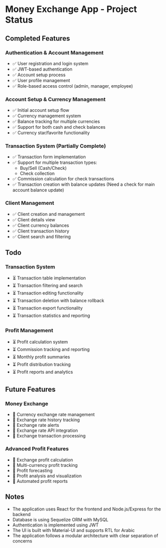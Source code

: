 # Money Exchange App - Project Status

## Completed Features

### Authentication & Account Management

- ✅ User registration and login system
- ✅ JWT-based authentication
- ✅ Account setup process
- ✅ User profile management
- ✅ Role-based access control (admin, manager, employee)

### Account Setup & Currency Management

- ✅ Initial account setup flow
- ✅ Currency management system
- ✅ Balance tracking for multiple currencies
- ✅ Support for both cash and check balances
- ✅ Currency star/favorite functionality

### Transaction System (Partially Complete)

- ✅ Transaction form implementation
- ✅ Support for multiple transaction types:
  - Buy/Sell (Cash/Check)
  - Check collection
- ✅ Commission calculation for check transactions
- ✅ Transaction creation with balance updates (Need a check for main account balance update)

### Client Management

- ✅ Client creation and management
- ✅ Client details view
- ✅ Client currency balances
- ✅ Client transaction history
- ✅ Client search and filtering

## Todo

### Transaction System

- ⏳ Transaction table implementation
- ⏳ Transaction filtering and search
- ⏳ Transaction editing functionality
- ⏳ Transaction deletion with balance rollback
- ⏳ Transaction export functionality
- ⏳ Transaction statistics and reporting

### Profit Management

- ⏳ Profit calculation system
- ⏳ Commission tracking and reporting
- ⏳ Monthly profit summaries
- ⏳ Profit distribution tracking
- ⏳ Profit reports and analytics

## Future Features

### Money Exchange

- 🔮 Currency exchange rate management
- 🔮 Exchange rate history tracking
- 🔮 Exchange rate alerts
- 🔮 Exchange rate API integration
- 🔮 Exchange transaction processing

### Advanced Profit Features

- 🔮 Exchange profit calculation
- 🔮 Multi-currency profit tracking
- 🔮 Profit forecasting
- 🔮 Profit analysis and visualization
- 🔮 Automated profit reports

## Notes

- The application uses React for the frontend and Node.js/Express for the backend
- Database is using Sequelize ORM with MySQL
- Authentication is implemented using JWT
- The UI is built with Material-UI and supports RTL for Arabic
- The application follows a modular architecture with clear separation of concerns
